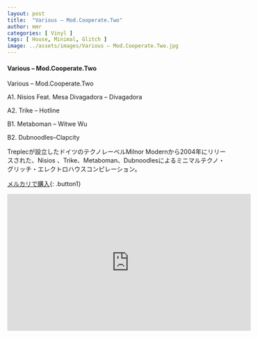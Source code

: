 ```yaml
---
layout: post
title:  "Various – Mod.Cooperate.Two"
author: mmr
categories: [ Vinyl ]
tags: [ House, Minimal, Glitch ]
image: ../assets/images/Various – Mod.Cooperate.Two.jpg
---
```


#### Various – Mod.Cooperate.Two

Various – Mod.Cooperate.Two

A1. Nisios Feat. Mesa Divagadora – Divagadora

A2. Trike – Hotline

B1. Metaboman – Witwe Wu

B2. Dubnoodles–Clapcity

Treplecが設立したドイツのテクノレーベルMilnor Modernから2004年にリリースされた、Nisios 、Trike、Metaboman、Dubnoodlesによるミニマルテクノ・グリッチ・エレクトロハウスコンピレーション。

[メルカリで購入](https://jp.mercari.com/item/m19443364746?afid=6142608987){: .button1}


<iframe width="560" height="315" src="https://www.youtube.com/embed/p3Cop_yEm8E?si=2Vvs_J9HSmmCKQkE" title="YouTube video player" frameborder="0" allow="accelerometer; autoplay; clipboard-write; encrypted-media; gyroscope; picture-in-picture; web-share" referrerpolicy="strict-origin-when-cross-origin" allowfullscreen></iframe>
